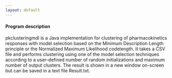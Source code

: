 ```yaml
---
layout: default
---
```


#### Program description

pkclusteringmdl is a Java implementation for clustering of pharmacokinetics responses with model selection based on the Minimum Description Length principle or the Normalized Maximum Likelihood codelength. It takes a CSV file and performs clustering using one of the model selection techniques according to a user-defined number of random initializations and maximum number of output clusters. The result is shown in a new window on-screen but can be saved in a text file Result.txt.



